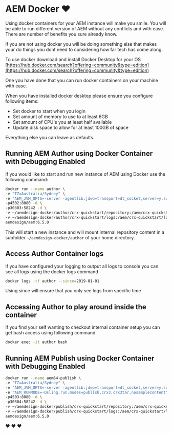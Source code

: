 AEM Docker ❤
========

Using docker containers for your AEM instance will make you smile. You will be able to run different version of AEM without any conflicts and with ease. There are number of benefits you sure already know.

If you are not using docker you will be doing something else that makes your do things you dont need to considering how far tech has come along.

To use docker download and install Docker Desktop for your OS [https://hub.docker.com/search?offering=community&type=edition](https://hub.docker.com/search?offering=community&type=edition)

One you have done that you can run docker containers on your machine with ease.  

When you have installed docker desktop please ensure you configure following items:
- Set docker to start when you login
- Set amount of memory to use to at least 6GB
- Set amount of CPU's you at least half available
- Update disk space to allow for at least 100GB of space

Everything else you can leave as defaults.

## Running AEM Author using Docker Container with Debugging Enabled

If you would like to start and run new instance of AEM using Docker use the following command:

```bash
docker run --name author \
-e "TZ=Australia/Sydney" \
-e "AEM_JVM_OPTS=-server -agentlib:jdwp=transport=dt_socket,server=y,suspend=n,address=58242 -Xms1024m -Xmx1024m -XX:MaxDirectMemorySize=256M -XX:+CMSClassUnloadingEnabled -Djava.awt.headless=true -Dorg.apache.felix.http.host=0.0.0.0" \
-p4502:8080 -d \
-p30303:58242 -d \
-v ~/aemdesign-docker/author/crx-quickstart/repository:/aem/crx-quickstart/repository \
-v ~/aemdesign-docker/author/crx-quickstart/logs:/aem/crx-quickstart/logs \
aemdesign/aem:6.5.0
```

This will start a new instance and will mount internal repository content in a subfolder ```~/aemdesign-docker/author``` of your home directory. 

## Access Author Container logs

If you have configured your logging to output all logs to console you can see all logs using the docker logs command

```bash
docker logs -tf author --since=2019-01-01
``` 

Using since will ensure that you only see logs from specific time

## Accessing Author to play around inside the container

If you find your self wanting to checkout internal container setup you can get bash access using following command

```bash
docker exec -it author bash
```



## Running AEM Publish using Docker Container with Debugging Enabled

```bash
docker run --name aem64-publish \
-e "TZ=Australia/Sydney" \
-e "AEM_JVM_OPTS=-server -agentlib:jdwp=transport=dt_socket,server=y,suspend=n,address=58242 -Xms1024m -Xmx1024m -XX:MaxDirectMemorySize=256M -XX:+CMSClassUnloadingEnabled -Djava.awt.headless=true -Dorg.apache.felix.http.host=0.0.0.0" \
-e "AEM_RUNMODE=-Dsling.run.modes=publish,crx3,crx3tar,nosamplecontent" \
-p4503:8080 -d \
-p30304:58242 -d \
-v ~/aemdesign-docker/publish/crx-quickstart/repository:/aem/crx-quickstart/repository \
-v ~/aemdesign-docker/publish/crx-quickstart/logs:/aem/crx-quickstart/logs \
aemdesign/aem:6.5.0
```

:heart: :heart: :heart: